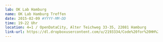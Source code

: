 ```yaml
---
lab: OK Lab Hamburg
name: OK Lab Hamburg Treffen
date: 2015-02-09 #YYYY-MM-DD
time: 19-22 Uhr
location: 4=1 / OpenDataCity, Alter Teichweg 33-35, 22081 Hamburg
link-url: https://dl.dropboxusercontent.com/u/2193334/Code%20for%20HH%20Flyer.pdf
---
```

